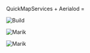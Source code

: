 
QuickMapServices + Aerialod =


![Build](https://github.com/SergeyShchus/OSM/blob/main/3D_buildings/build_020.png?raw=true)

![Marik](https://github.com/SergeyShchus/OSM/blob/main/3D_buildings/marik_005.png?raw=true)

![Marik](https://github.com/SergeyShchus/OSM/blob/main/3D_buildings/marik_004.png?raw=true)
